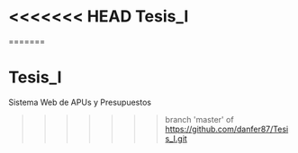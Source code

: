 <<<<<<< HEAD
Tesis_I
=======
=======
# Tesis_I
Sistema Web de APUs y Presupuestos
>>>>>>> branch 'master' of https://github.com/danfer87/Tesis_I.git
